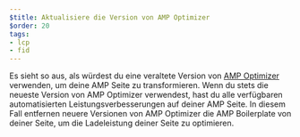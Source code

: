 ```yaml
---
$title: Aktualisiere die Version von AMP Optimizer
$order: 20
tags:
- lcp
- fid
---
```


Es sieht so aus, als würdest du eine veraltete Version von [AMP Optimizer](https://amp.dev/documentation/guides-and-tutorials/optimize-and-measure/amp-optimizer-guide/) verwenden, um deine AMP Seite zu transformieren. Wenn du stets die neueste Version von AMP Optimizer verwendest, hast du alle verfügbaren automatisierten Leistungsverbesserungen auf deiner AMP Seite. In diesem Fall entfernen neuere Versionen von AMP Optimizer die AMP Boilerplate von deiner Seite, um die Ladeleistung deiner Seite zu optimieren.
